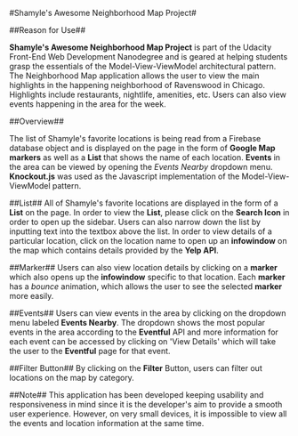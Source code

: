 #Shamyle's Awesome Neighborhood Map Project#


##Reason for Use##

**Shamyle's Awesome Neighborhood Map Project** is part of the Udacity Front-End Web Development Nanodegree and is geared at helping students grasp the essentials of the Model-View-ViewModel architectural pattern. The Neighborhood Map application allows the user to view the main highlights in the happening neighborhood of Ravenswood in Chicago. Highlights include restaurants, nightlife, amenities, etc. Users can also view events happening in the area for the week.

##Overview##

The list of Shamyle's favorite locations is being read from a Firebase database object and is displayed on the page in the form of **Google Map markers** as well as a **List** that shows the name of each location. **Events** in the area can be viewed by opening the _Events Nearby_ dropdown menu. **Knockout.js** was used as the Javascript implementation of the Model-View-ViewModel pattern.

##List##
All of Shamyle's favorite locations are displayed in the form of a **List** on the page. In order to view the **List**, please click on the **Search Icon** in order to open up the sidebar. Users can also narrow down the list by inputting text into the textbox above the list. In order to view details of a particular location, click on the location name to open up an **infowindow** on the map which contains details provided by the **Yelp API**. 

##Marker##
Users can also view location details by clicking on a **marker** which also opens up the **infowindow** specific to that location. Each **marker** has a _bounce_ animation, which allows the user to see the selected **marker** more easily.

##Events##
Users can view events in the area by clicking on the dropdown menu labeled **Events Nearby**. The dropdown shows the most popular events in the area according to the **Eventful** API and more information for each event can be accessed by clicking on 'View Details' which will take the user to the **Eventful** page for that event.

##Filter Button##
By clicking on the **Filter** Button, users can filter out locations on the map by category. 

##Note##
This application has been developed keeping usability and responsiveness in mind since it is the developer's aim to provide a smooth user experience. However, on very small devices, it is impossible to view all the events and location information at the same time. 





